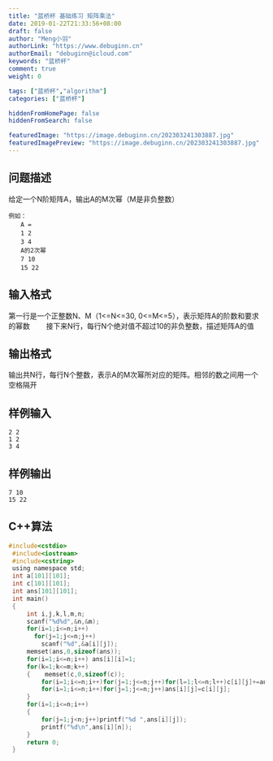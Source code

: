 ```yaml
---
title: "蓝桥杯 基础练习 矩阵乘法"
date: 2019-01-22T21:33:56+08:00
draft: false
author: "Meng小羽"
authorLink: "https://www.debuginn.cn"
authorEmail: "debuginn@icloud.com"
keywords: "蓝桥杯"
comment: true
weight: 0

tags: ["蓝桥杯","algorithm"]
categories: ["蓝桥杯"]

hiddenFromHomePage: false
hiddenFromSearch: false

featuredImage: "https://image.debuginn.cn/202303241303887.jpg"
featuredImagePreview: "https://image.debuginn.cn/202303241303887.jpg"
---
```


## 问题描述　　

给定一个N阶矩阵A，输出A的M次幂（M是非负整数）
```　　
例如：
　　A =
　　1 2
　　3 4
　　A的2次幂
　　7 10
　　15 22
```

## 输入格式　　

第一行是一个正整数N、M（1<=N<=30, 0<=M<=5），表示矩阵A的阶数和要求的幂数
　　接下来N行，每行N个绝对值不超过10的非负整数，描述矩阵A的值

## 输出格式　　

输出共N行，每行N个整数，表示A的M次幂所对应的矩阵。相邻的数之间用一个空格隔开

## 样例输入

```shell
2 2
1 2
3 4
```

## 样例输出

```shell
7 10
15 22
```

## C++算法

```c
#include<cstdio>
 #include<iostream>
 #include<cstring>
 using namespace std;
 int a[101][101];
 int c[101][101];
 int ans[101][101];
 int main()
 {
     int i,j,k,l,m,n;
     scanf("%d%d",&n,&m);
     for(i=1;i<=n;i++)
       for(j=1;j<=n;j++)
         scanf("%d",&a[i][j]);
     memset(ans,0,sizeof(ans));
     for(i=1;i<=n;i++) ans[i][i]=1;
     for(k=1;k<=m;k++)
     {    memset(c,0,sizeof(c));
         for(i=1;i<=n;i++)for(j=1;j<=n;j++)for(l=1;l<=n;l++)c[i][j]+=ans[i][l]*a[l][j];
         for(i=1;i<=n;i++)for(j=1;j<=n;j++)ans[i][j]=c[i][j];
     }
     for(i=1;i<=n;i++)
     {
         for(j=1;j<n;j++)printf("%d ",ans[i][j]);
         printf("%d\n",ans[i][n]);
     }
     return 0;
 }
```